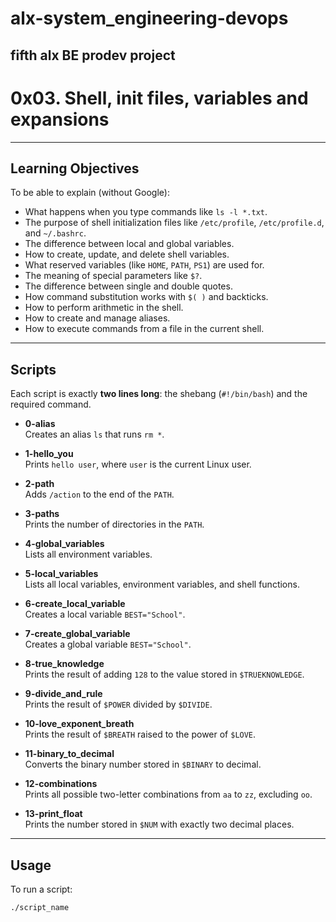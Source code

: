 # alx-system_engineering-devops
## fifth alx BE prodev project

# 0x03. Shell, init files, variables and expansions

---

## Learning Objectives

To be able to explain (without Google):

- What happens when you type commands like `ls -l *.txt`.
- The purpose of shell initialization files like `/etc/profile`, `/etc/profile.d`, and `~/.bashrc`.
- The difference between local and global variables.
- How to create, update, and delete shell variables.
- What reserved variables (like `HOME`, `PATH`, `PS1`) are used for.
- The meaning of special parameters like `$?`.
- The difference between single and double quotes.
- How command substitution works with `$( )` and backticks.
- How to perform arithmetic in the shell.
- How to create and manage aliases.
- How to execute commands from a file in the current shell.

---

## Scripts

Each script is exactly **two lines long**: the shebang (`#!/bin/bash`) and the required command.

- **0-alias**  
  Creates an alias `ls` that runs `rm *`.

- **1-hello_you**  
  Prints `hello user`, where `user` is the current Linux user.

- **2-path**  
  Adds `/action` to the end of the `PATH`.

- **3-paths**  
  Prints the number of directories in the `PATH`.

- **4-global_variables**  
  Lists all environment variables.

- **5-local_variables**  
  Lists all local variables, environment variables, and shell functions.

- **6-create_local_variable**  
  Creates a local variable `BEST="School"`.

- **7-create_global_variable**  
  Creates a global variable `BEST="School"`.

- **8-true_knowledge**  
  Prints the result of adding `128` to the value stored in `$TRUEKNOWLEDGE`.

- **9-divide_and_rule**  
  Prints the result of `$POWER` divided by `$DIVIDE`.

- **10-love_exponent_breath**  
  Prints the result of `$BREATH` raised to the power of `$LOVE`.

- **11-binary_to_decimal**  
  Converts the binary number stored in `$BINARY` to decimal.

- **12-combinations**  
  Prints all possible two-letter combinations from `aa` to `zz`, excluding `oo`.

- **13-print_float**  
  Prints the number stored in `$NUM` with exactly two decimal places.

---

## Usage

To run a script:
```bash
./script_name